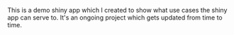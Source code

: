This is a demo shiny app which I created to show what use cases the shiny app can serve to. It's an ongoing project which gets updated from time to time.
